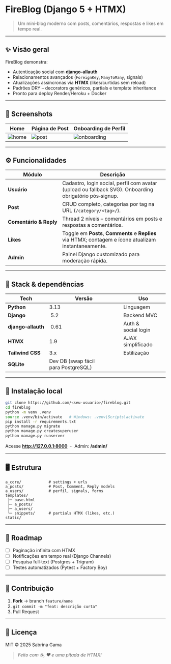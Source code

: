 # FireBlog (Django 5 + HTMX)
> Um mini‑blog moderno com posts, comentários, respostas e likes em tempo real.

---

## ✨ Visão geral
FireBlog demonstra:

* Autenticação social com **django‑allauth**  
* Relacionamentos avançados (`ForeignKey`, `ManyToMany`, signals)  
* Atualizações assíncronas via **HTMX** (likes/curtidas sem reload)  
* Padrões DRY – decorators genéricos, partials e template inheritance  
* Pronto para deploy Render/Heroku + Docker  

---

## 📸 Screenshots
| Home | Página de Post | Onboarding de Perfil |
|------|----------------|----------------------|
| ![home](static/readme/home.png) | ![post](static/readme/post.png) | ![onboarding](static/readme/onboarding.png) |

---

## ⚙️ Funcionalidades
| Módulo | Descrição |
|--------|-----------|
| **Usuário** | Cadastro, login social, perfil com avatar (upload ou fallback SVG). Onboarding obrigatório pós‑signup. |
| **Post** | CRUD completo, categorias por tag na URL (`/category/<tag>/`). |
| **Comentário & Reply** | Thread 2 níveis – comentários em posts e respostas a comentários. |
| **Likes** | Toggle em **Posts**, **Comments** e **Replies** via HTMX; contagem e ícone atualizam instantaneamente. |
| **Admin** | Painel Django customizado para moderação rápida. |

---

## 🔧 Stack & dependências
| Tech | Versão | Uso |
|------|--------|-----|
| **Python** | 3.13 | Linguagem |
| **Django** | 5.2 | Backend MVC |
| **django‑allauth** | 0.61 | Auth & social login |
| **HTMX** | 1.9 | AJAX simplificado |
| **Tailwind CSS** | 3.x | Estilização |
| **SQLite** | Dev DB (swap fácil para PostgreSQL) |

---

## 🚀 Instalação local
```bash
git clone https://github.com/<seu‑usuario>/fireblog.git
cd fireblog
python -m venv .venv
source .venv/bin/activate   # Windows: .venv\Scripts\activate
pip install -r requirements.txt
python manage.py migrate
python manage.py createsuperuser
python manage.py runserver
```
Acesse **http://127.0.0.1:8000** ・ Admin: **/admin/**

---

## 🖥️ Estrutura
```
a_core/            # settings + urls
a_posts/           # Post, Comment, Reply models
a_users/           # perfil, signals, forms
templates/
 ├─ base.html
 ├─ a_posts/
 ├─ a_users/
 └─ snippets/      # partials HTMX (likes, etc.)
static/
```

---

## 📝 Roadmap
- [ ] Paginação infinita com HTMX  
- [ ] Notificações em tempo real (Django Channels)  
- [ ] Pesquisa full‑text (Postgres + Trigram)  
- [ ] Testes automatizados (Pytest + Factory Boy)

---

## 🤝 Contribuição
1. **Fork** → branch `feature/nome`  
2. `git commit -m "feat: descrição curta"`  
3. Pull Request  

---

## 📜 Licença
MIT © 2025 Sabrina Gama  

> *Feito com ☕, ❤️ e uma pitada de HTMX!*

